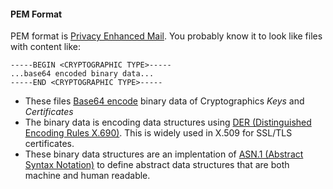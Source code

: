#### PEM Format

PEM format is [Privacy Enhanced Mail](https://en.wikipedia.org/wiki/Privacy-Enhanced_Mail).
You probably know it to look like files with content like:

```pem
-----BEGIN <CRYPTOGRAPHIC TYPE>-----
...base64 encoded binary data...
-----END <CRYPTOGRAPHIC TYPE>-----
```

- These files [Base64 encode](https://en.wikipedia.org/wiki/Base64) binary data of Cryptographics _Keys_ and _Certificates_ 
- The binary data is encoding data structures using [DER (Distinguished Encoding Rules X.690)](https://en.wikipedia.org/wiki/X.690#DER_encoding). This is widely used in X.509 for SSL/TLS certificates.
- These binary data structures are an implentation of [ASN.1 (Abstract Syntax Notation)](https://en.wikipedia.org/wiki/ASN.1) to define abstract data structures that are both machine and human readable. 
